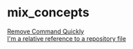 # mix_concepts

[Remove Command Quickly](wiki/Remove-Command-Quickly)\
[I'm a relative reference to a repository file](../wiki/Remove-Command-Quickly)
